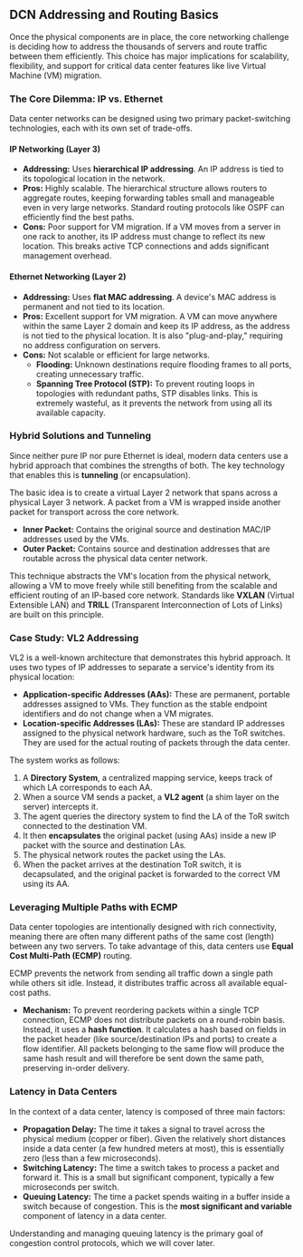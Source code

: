 ## DCN Addressing and Routing Basics

Once the physical components are in place, the core networking challenge is deciding how to address the thousands of servers and route traffic between them efficiently. This choice has major implications for scalability, flexibility, and support for critical data center features like live Virtual Machine (VM) migration.

### The Core Dilemma: IP vs. Ethernet

Data center networks can be designed using two primary packet-switching technologies, each with its own set of trade-offs.

#### IP Networking (Layer 3)
* **Addressing:** Uses **hierarchical IP addressing**. An IP address is tied to its topological location in the network.
* **Pros:** Highly scalable. The hierarchical structure allows routers to aggregate routes, keeping forwarding tables small and manageable even in very large networks. Standard routing protocols like OSPF can efficiently find the best paths.
* **Cons:** Poor support for VM migration. If a VM moves from a server in one rack to another, its IP address must change to reflect its new location. This breaks active TCP connections and adds significant management overhead.

#### Ethernet Networking (Layer 2)
* **Addressing:** Uses **flat MAC addressing**. A device's MAC address is permanent and not tied to its location.
* **Pros:** Excellent support for VM migration. A VM can move anywhere within the same Layer 2 domain and keep its IP address, as the address is not tied to the physical location. It is also "plug-and-play," requiring no address configuration on servers.
* **Cons:** Not scalable or efficient for large networks.
    * **Flooding:** Unknown destinations require flooding frames to all ports, creating unnecessary traffic.
    * **Spanning Tree Protocol (STP):** To prevent routing loops in topologies with redundant paths, STP disables links. This is extremely wasteful, as it prevents the network from using all its available capacity.

### Hybrid Solutions and Tunneling

Since neither pure IP nor pure Ethernet is ideal, modern data centers use a hybrid approach that combines the strengths of both. The key technology that enables this is **tunneling** (or encapsulation).

The basic idea is to create a virtual Layer 2 network that spans across a physical Layer 3 network. A packet from a VM is wrapped inside another packet for transport across the core network.

* **Inner Packet:** Contains the original source and destination MAC/IP addresses used by the VMs.
* **Outer Packet:** Contains source and destination addresses that are routable across the physical data center network.

This technique abstracts the VM's location from the physical network, allowing a VM to move freely while still benefiting from the scalable and efficient routing of an IP-based core network. Standards like **VXLAN** (Virtual Extensible LAN) and **TRILL** (Transparent Interconnection of Lots of Links) are built on this principle.

### Case Study: VL2 Addressing

VL2 is a well-known architecture that demonstrates this hybrid approach. It uses two types of IP addresses to separate a service's identity from its physical location:

* **Application-specific Addresses (AAs):** These are permanent, portable addresses assigned to VMs. They function as the stable endpoint identifiers and do not change when a VM migrates.
* **Location-specific Addresses (LAs):** These are standard IP addresses assigned to the physical network hardware, such as the ToR switches. They are used for the actual routing of packets through the data center.

The system works as follows:
1.  A **Directory System**, a centralized mapping service, keeps track of which LA corresponds to each AA.
2.  When a source VM sends a packet, a **VL2 agent** (a shim layer on the server) intercepts it.
3.  The agent queries the directory system to find the LA of the ToR switch connected to the destination VM.
4.  It then **encapsulates** the original packet (using AAs) inside a new IP packet with the source and destination LAs.
5.  The physical network routes the packet using the LAs.
6.  When the packet arrives at the destination ToR switch, it is decapsulated, and the original packet is forwarded to the correct VM using its AA.

### Leveraging Multiple Paths with ECMP

Data center topologies are intentionally designed with rich connectivity, meaning there are often many different paths of the same cost (length) between any two servers. To take advantage of this, data centers use **Equal Cost Multi-Path (ECMP)** routing.

ECMP prevents the network from sending all traffic down a single path while others sit idle. Instead, it distributes traffic across all available equal-cost paths.

* **Mechanism:** To prevent reordering packets within a single TCP connection, ECMP does not distribute packets on a round-robin basis. Instead, it uses a **hash function**. It calculates a hash based on fields in the packet header (like source/destination IPs and ports) to create a flow identifier. All packets belonging to the same flow will produce the same hash result and will therefore be sent down the same path, preserving in-order delivery.

### Latency in Data Centers

In the context of a data center, latency is composed of three main factors:
* **Propagation Delay:** The time it takes a signal to travel across the physical medium (copper or fiber). Given the relatively short distances inside a data center (a few hundred meters at most), this is essentially zero (less than a few microseconds).
* **Switching Latency:** The time a switch takes to process a packet and forward it. This is a small but significant component, typically a few microseconds per switch.
* **Queuing Latency:** The time a packet spends waiting in a buffer inside a switch because of congestion. This is the **most significant and variable** component of latency in a data center.

Understanding and managing queuing latency is the primary goal of congestion control protocols, which we will cover later.
